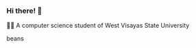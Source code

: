 ### Hi there! 👋

<!--
**resolverkatla/resolverkatla** is a ✨ _special_ ✨ repository because its `README.md` (this file) appears on your GitHub profile.

Here are some ideas to get you started:
-->
👨‍🎓 A computer science student of West Visayas State University


beans


